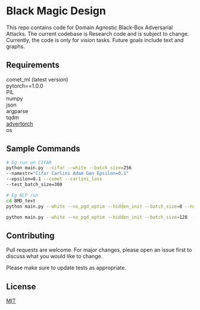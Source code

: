 # Black Magic Design

This repo contains code for Domain Agnostic Black-Box Adversarial Attacks. The current codebase is Research code and is subject to change. Currently, the code is only for vision tasks. Future goals include text and graphs.

## Requirements

comet_ml (latest version) \
pytorch==1.0.0 \
PIL \
numpy \
json \
argparse \
tqdm \
[advertorch](https://github.com/BorealisAI/advertorch) \
os

## Sample Commands
```bash
# Eg run on CIFAR
python main.py --cifar --white --batch_size=256
--namestr="Cifar Carlini Adam Gen Epsilon=0.1"
--epsilon=0.1 --comet --carlini_loss
--test_batch_size=300

# Eg NLP run
cd BMD_text
python main.py --white --no_pgd_optim --hidden_init --batch_size=8 --namestr="BMD Text" --LAMBDA=10

python main.py --white --no_pgd_optim --hidden_init --batch_size=128  --namestr="carlini_Text" --LAMBDA=0.01 --carlini_loss --comet
```


## Contributing
Pull requests are welcome. For major changes, please open an issue first to discuss what you would like to change.

Please make sure to update tests as appropriate.

## License
[MIT](https://choosealicense.com/licenses/mit/)

